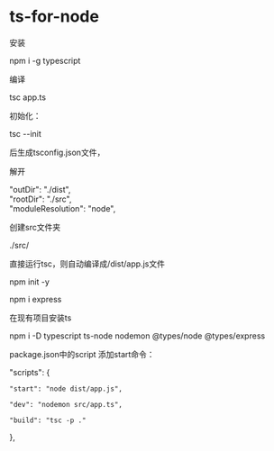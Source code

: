 # ts-for-node
安装

  npm i -g typescript
  
编译

  tsc app.ts

初始化：

tsc --init<br>

后生成tsconfig.json文件，

解开

"outDir": "./dist", <br>
"rootDir": "./src", <br>
"moduleResolution": "node",  <br>

创建src文件夹

./src/

直接运行tsc，则自动编译成/dist/app.js文件

npm init -y

npm i express<br>

在现有项目安装ts

npm i -D typescript ts-node nodemon @types/node @types/express<br>

package.json中的script 添加start命令：

  "scripts": {
  
    "start": "node dist/app.js",
  
    "dev": "nodemon src/app.ts",
    
    "build": "tsc -p ."
    
  },
